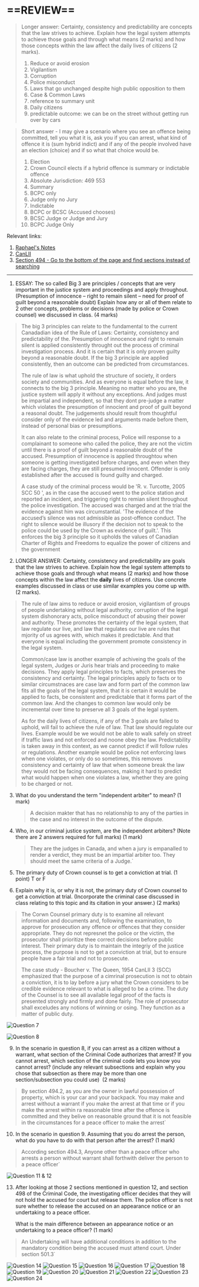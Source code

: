 # ==REVIEW==

> Longer answer: Certainty, consistency and predictability are concepts that the law strives to achieve. Explain how the legal system attempts to achieve those goals and through what means (2 marks) and how those concepts within the law affect the daily lives of citizens (2 marks).
> 
> 1.  Reduce or avoid erosion
> 	1.  Vigilantism
> 	2. Corruption
> 	3. Police misconduct
> 	4. Laws that go unchanged despite high public opposition to them 
> 2. Case & Common Laws
> 	1. reference to summary unit 
> 3. Daily citizens
> 	1. predictable outcome: we can be on the street without getting run over by cars 

> Short answer - I may give a scenario where you see an offence being committed, tell you what it is, ask you if you can arrest, what kind of offence it is (sum hybrid indict) and if any of the people involved have an election (choice) and if so what that choice would be.
> 
> 1. Election
> 	1. Crown Council elects if a hybrid offence is summary or indictable offence
> 	2. Absolute Jurisdiction: 469 553
> 2. Summary 
> 	1. BCPC only
> 	2. Judge only no Jury
> 3. Indictable
> 	1. BCPC or BCSC (Accused chooses)
> 	2. BCSC Judge or Judge and Jury
> 	3. BCPC Judge Only

Relevant links: 
1. [Raphael's Notes](https://app.milanote.com/1V9mT010QHMV0w/midterm?p=cyGO6e7SEte)
2. [CanLII](https://www.canlii.org/)
3. [Section 494 - Go to the bottom of the page and find sections instead of searching](https://laws-lois.justice.gc.ca/eng/acts/C-46/page-86.html#docCont)

---

1. ESSAY: The so called Big 3 are principles / concepts that are very important in the justice system and proceedings and apply throughout. (Presumption of innocence – right to remain silent – need for proof of guilt beyond a reasonable doubt) Explain how any or all of them relate to 2 other concepts, problems or decisions (made by police or Crown counsel) we discussed in class. (4 marks)

>The big 3 principles can relate to the fundamental to the current Canadadian idea of the Rule of Laws: Certainty, consistency and predictability of the. Presumption of innocence and right to remain silent is applied consistently throught out the process of criminal investigation process. And it is certain that it is only proven guilty beyond a reasonable doubt. If the big 3 principle are applied consistently, then an outcome can be predicted from circumstances. 
>
>The rule of law is what uphold the structure of society, it orders society and communities. And as everyone is equal before the law, it connects to the big 3 principle. Meaning no matter who you are, the justice system will apply it without any exceptions. And judges must be impartial and independent, so that they dont pre-judge a matter which violates the presumption of innocient and proof of guilt beyond a reasonal doubt. The judgements should result from thoughtful consider only of the evidence led and arguments made before them, instead of personal bias or presumptions.
>
>It can also relate to the criminal process, Police will response to a complainant to someone who called the police, they are not the victim until there is a proof of guilt beyond a reasonable doubt of the accused. Presumption of innocence is applied throughtou when someone is getting investigated before charges, and even when they are facing charges, they are still presumed innocent. Offender is only established after the accused is found guilty and charged.
>
>A case study of the criminal process would be 'R. v. Turcotte, 2005 SCC 50 ', as in the case the accused went to the police station and reported an incident, and triggering right to remian silent throughout the police investigation. The accused was charged and at the trial the evidence against him was circumstantial. 'The evidence of the accused’s silence was not admissible as post‑offence conduct.  The right to silence would be illusory if the decision not to speak to the police could be used by the Crown as evidence of guilt.'. This enforces the big 3 principle so it upholds the values of Canadian Charter of Rights and Freedoms to equalize the power of citizens and the government

 2. LONGER ANSWER: Certainty, consistency and predictability are goals that the law strives to achieve. Explain how the legal system attempts to achieve those goals and through what means (2 marks) and how those concepts within the law affect the **daily** lives of citizens. Use concrete examples discussed in class or use similar examples you come up with. (2 marks).
	
>The rule of law aims to reduce or avoid erosion, vigilantism of groups of people undertaking without legal authority, corruption of the legal system dishonorary acts, police misconduct of abusing their power and authority. These promotes the certainty of the legal system, that law regulate our live, and law that regulates our live are rules that mjority of us agrees with, which makes it predictable. And that everyone is equal including the government promote consistency in the legal system.
>
>Common/case law is another example of achiveing the goals of the legal system, Judges or Juris hear trials and proceeding to make decisions. They apply legal principles to facts, which preserves the consistency and certainty. The legal principles apply to facts or to similar circumstnaces are case law and form part of the common law fits all the goals of the legal system, that it is certain it would be applied to facts, be consistent and predictable that it forms part of the common law. And the changes to common law would only be incremental over time to preserve all 3 goals of the legal system.
>
>As for the daily lives of citizens, if any of the 3 goals are failed to uphold, will fail to achieve the rule of law. That law should regulate our lives. Example would be we would not be able to walk safely on street if traffic laws and not enforced and noone obey the law. Predictability is taken away in this context, as we cannot predict if will follow rules or regulations. Another example would be police not enforcing laws when one violates, or only do so sometimes, this removes consistency and certainty of law that when someone break the law they would not be facing consequences, making it hard to predict what would happen when one violates a law, whether they are going to be charged or not.
	
3. What do you understand the term "independent arbiter" to mean? (1 mark)
   
	>A decision makter that has no relationship to any of the parties in the case and no interest in the outcome of the dispute. 

4. Who, in our criminal justice system, are the independent arbiters? (Note there are 2 answers required for full marks) (1 mark)

 	>They are the judges in Canada, and when a jury is empanalled to render a verdict, they must be an impartial arbiter too. They should meet the same criteria of a Judge.`

5. The primary duty of Crown counsel is to get a conviction at trial. (1 point) T or F

6. Explain why it is, or why it is not, the primary duty of Crown counsel to get a conviction at trial. (Incorporate the criminal case discussed in class relating to this topic and its citation in your answer.) (2 marks)

>The Corwn Counsel primary duty is to examine all relevant information and documents and, following the examination, to approve for prosecution any offence or offences that they consider appropriate. They do not represnet the police or the victim, the prosecutor shall prioritize thee correct decisions before public interest. Their primary duty is to maintain the integriy of the justice process, the purpose is not to get a conviction at trial, but to ensure people have a fair trial and not to prosecute.
>
>The case study - Boucher v. The Queen, 1954 CanLII 3 (SCC) emphasized that the purpose of a cimrinal prosecution is not to obtain a conviction, it is to lay before a jury what the Crown considers to be credible evidence relevant to what is alleged to be a crime. The duty of the Counsel is to see all available legal proof of the facts is presented strongly and firmly and done fairly. The role of prosecutor shall exceludes any notions of winning or osing. They function as a matter of public duty.

![Question 7](./images/Pasted%20image%2020251017140905.png)

![Question 8](./images/Pasted%20image%2020251017140919.png)

 9. In the scenario in question 8, if you can arrest as a citizen without a warrant, what section of the Criminal Code authorizes that arrest? If you cannot arrest, which section of the criminal code lets you know you cannot arrest? (include any relevant subsections and explain why you chose that subsection as there may be more than one section/subsection you could use)  (2 marks)
 
>By section 494.2, as you are the owner in lawful possession of property, which is your car and your backpack. You may make and arrest without a warrant if you make the arrest at that time or if you make the arrest within ra reasonable time after the offence is committed and they belive on reasonable ground that it is not feasible in the circumstances for a peace officer to make the arrest`

 10. In the scenario in question 9. Assuming that you do arrest the person, what do you have to do with that person after the arrest? (1 mark)
 
 >According section 494.3, Anyone other than a peace officer who arrests a person without warrant shall forthwith deliver the person to a peace officer`

![Question 11 & 12](./images/Pasted%20image%2020251017141015.png)

 13. After looking at those 2 sections mentioned in question 12, and section 498 of the Criminal Code, the investigating officer decides that they will not hold the accused for court but release them. The police officer is not sure whether to release the accused on an appearance notice or an undertaking to a peace officer.
     
	 What is the main difference between an appearance notice or an undertaking to a peace officer? (1 mark)
 
 >An Undertaking will have additional conditions in addition to the mandatory condition being the accused must attend court. Under section 501.3`

![Question 14](./images/Pasted%20image%2020251017141119.png)
![Question 15](./images/Pasted%20image%2020251017141124.png)
![Question 16](./images/Pasted%20image%2020251017141130.png)
![Question 17](./images/Pasted%20image%2020251017141139.png)
![Question 18](./images/Pasted%20image%2020251017141147.png)
![Question 19](./images/Pasted%20image%2020251017141156.png)
![Question 20](./images/Pasted%20image%2020251017141203.png)
![Question 21](./images/Pasted%20image%2020251017141210.png)
![Question 22](./images/Pasted%20image%2020251017141218.png)
![Question 23](./images/Pasted%20image%2020251017141223.png)
![Question 24](./images/Pasted%20image%2020251017141229.png)
